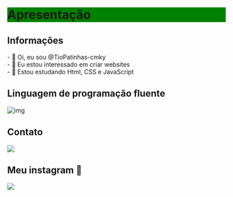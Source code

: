 <h1 style="background-color:green;">Apresentação</h1>
<h2>Informações</h2>
- 👋 Oi, eu sou @TioPatinhas-cmky<br>
- 👀 Eu estou interessado em criar websites<br>
- 🌱 Estou estudando Html, CSS e JavaScript<br>
<h2>Linguagem de programação fluente</h2>
<img src="https://img.shields.io/badge/Python-FFD43B?style=for-the-badge&logo=python&logoColor=blue" alt="img">
<h2>Contato</h2>
<a title="Twitter @cybbrayan" href="https://twitter.com/cybbrayan" target="_blank"><img src="https://img.shields.io/badge/Twitter-1DA1F2?style=for-the-badge&logo=twitter&logoColor=white"></a>
<h2>Meu instagram 🙂</h2>
<a target="_blank" href="https://www.instagram.com/cybbrayan/" title="Instagram @cybbrayan"><img src="https://img.shields.io/badge/Instagram-E4405F?style=for-the-badge&logo=instagram&logoColor=white"></a>
